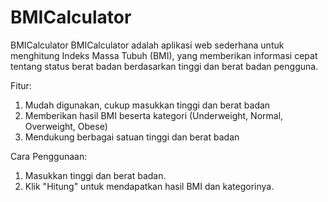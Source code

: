 # BMICalculator

BMICalculator
BMICalculator adalah aplikasi web sederhana untuk menghitung Indeks Massa Tubuh (BMI), yang memberikan informasi cepat tentang status berat badan berdasarkan tinggi dan berat badan pengguna.

Fitur:
1. Mudah digunakan, cukup masukkan tinggi dan berat badan
2. Memberikan hasil BMI beserta kategori (Underweight, Normal, Overweight, Obese)
3. Mendukung berbagai satuan tinggi dan berat badan

Cara Penggunaan:
1. Masukkan tinggi dan berat badan.
2. Klik "Hitung" untuk mendapatkan hasil BMI dan kategorinya.
